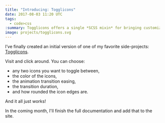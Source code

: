 ```yaml
---
title: "Introducing: Togglicons"
date: 2017-08-03 11:20 UTC
tags:
  - code>css
:summary: Togglicons offers a single *SCSS mixin* for bringing customizable toggling icons into your web application.
image: projects/togglicons.svg
---
```


I’ve finally created an initial version of one of my favorite side-projects: [Togglicons](http://togglicons.com).

Visit and click around. You can choose:

- any two icons you want to toggle between,
- the color of the icons,
- the animation transition easing,
- the transition duration,
- and how rounded the icon edges are.

And it all just works!

In the coming month, I'll finish the full documentation and add that to the site.

